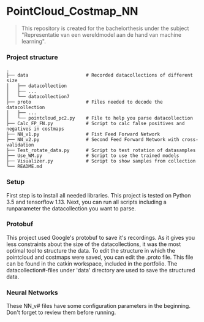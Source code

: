 PointCloud_Costmap_NN
============================

> This repository is created for the bachelorthesis under the subject "Representatie van een wereldmodel aan de hand van machine learning".

### Project structure

    .
    ├── data                     # Recorded datacollections of different size
    │   ├── datacollection
    │   ├── ...
    │   └── datacollection7
    ├── proto                    # Files needed to decode the datacollection
    │   ├── ...
    │   └── pointcloud_pc2.py    # File to help you parse datacollection
    ├── Calc_FP_FN.py            # Script to calc false positives and negatives in costmaps
    ├── NN_v1.py                 # Fist Feed Forward Network
    ├── NN_v2.py                 # Second Feed Forward Network with cross-validation
    ├── Test_rotate_data.py      # Script to test rotation of datasamples
    ├── Use_WM.py                # Script to use the trained models
    ├── Visualizer.py            # Script to show samples from collection
    └── README.md
    
    
### Setup
First step is to install all needed libraries. This project is tested on Python 3.5 and tensorflow 1.13.
Next, you can run all scripts including a runparameter the datacollection you want to parse.

### Protobuf
This project used Google's protobuf to save it's recordings. As it gives you less constraints about the size of the datacollections,
it was the most optimal tool to structure the data. To edit the structure in which the pointcloud and costmaps were saved, you can 
edit the .proto file. This file can be found in the catkin workspace, included in the portfolio. 
The datacollection#-files under 'data' directory are used to save the structured data.

### Neural Networks
These NN_v# files have some configuration parameters in the beginning. Don't forget to review them before running. 
